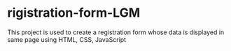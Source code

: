 # rigistration-form-LGM
This project is used to create a registration form whose data is displayed in same page using HTML, CSS, JavaScript
